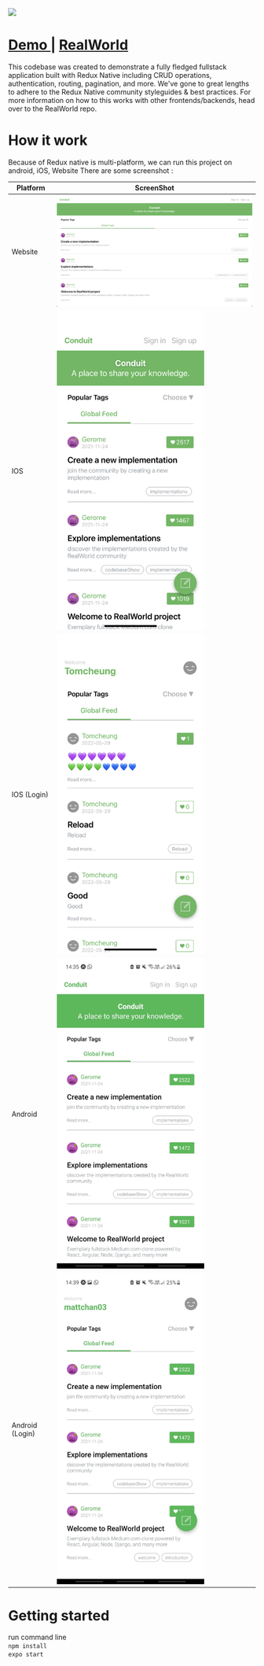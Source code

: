 <img src="https://user-images.githubusercontent.com/53444480/171209502-12d4c78b-ac55-4f9e-80ee-bc2b92a61646.png"/>

# <a href='https://demo.realworld.io/#/'>Demo </a>   | <a href='https://github.com/gothinkster/realworld'> RealWorld</a>

This codebase was created to demonstrate a fully fledged fullstack application built with Redux Native including CRUD operations, authentication, routing, pagination, and more.  We've gone to great lengths to adhere to the Redux Native community styleguides & best practices.  For more information on how to this works with other frontends/backends, head over to the RealWorld repo.

# How it work

Because of Redux native is multi-platform, we can run this project on android, iOS, Website
There are some screenshot :

| Platform  | ScreenShot |
| ------------- | ------------- |
| Website  | <img src="https://raw.githubusercontent.com/tomcheung99/realworld_reduxnative/main/media/ReadWorldwebsite.png" width="800" height="auto"/>  |
| IOS      | <img src="https://raw.githubusercontent.com/tomcheung99/realworld_reduxnative/main/media/ReadWorldIosUnLogin.png" width="300" height="auto"/>| 
| IOS (Login) | <img src="https://raw.githubusercontent.com/tomcheung99/realworld_reduxnative/main/media/ReadWorldIosLogin.png" width="300" height="auto"/> | 
| Android  | <img src="https://raw.githubusercontent.com/tomcheung99/realworld_reduxnative/main/media/ReadWorldAndroidUnLogin.jpeg" width="300" height="auto"/> |
| Android (Login) | <img src="https://raw.githubusercontent.com/tomcheung99/realworld_reduxnative/main/media/ReadWorldAndroidLogin.jpeg" width="300" height="auto"/> |

# Getting started
run command line <br>
`npm install`<br>
`expo start`
